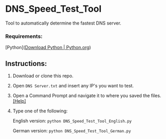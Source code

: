 # DNS_Speed_Test_Tool

Tool to automatically determine the fastest DNS server.



### Requirements:

[Python]([Download Python | Python.org](https://www.python.org/downloads/))

## Instructions:

1. Download or clone this repo.

2. Open `DNS Server.txt` and insert any IP's you want to test.

3. Open a Command Prompt and navigate it to where you saved the files. [[Help]](https://www.digitalcitizen.life/command-prompt-how-use-basic-commands/)

4. Type one of the following:
   
   English version: `python DNS_Speed_Test_Tool_English.py`
   
   German version: `python DNS_Speed_Test_Tool_German.py`

